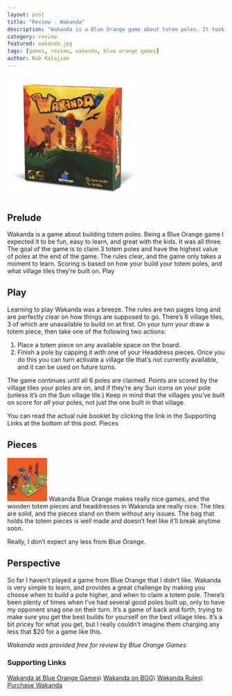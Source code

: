 ```yaml
---
layout: post
title: "Review - Wakanda"
description: "Wakanda is a Blue Orange game about totem poles. It took a bit to get used to, but was pretty fun."
category: review
featured: wakanda.jpg
tags: [games, review, wakanda, blue orange games]
author: Rob Kalajian
---
```


<img src="/images/wakanda/wakanda.jpg" alt="Wakanda" width="300" class="float-right" />

<h2>Prelude</h2>

Wakanda is a game about building totem poles. Being a Blue Orange game I expected it to be fun, easy to learn, and great with the kids. It was all three. The goal of the game is to claim 3 totem poles and have the highest value of poles at the end of the game. The rules clear, and the game only takes a moment to learn. Scoring is based on how your build your totem poles, and what village tiles they’re built on.
Play

<h2>Play</h2>

Learning to play Wakanda was a breeze. The rules are two pages long and are perfectly clear on how things are supposed to go. There’s 6 village tiles, 3 of which are unavailable to build on at first. On your turn your draw a totem piece, then take one of the following two actions:

1. Place a totem piece on any available space on the board.
2. Finish a pole by capping it with one of your Headdress pieces. Once you do this you can turn activate a village tile that’s not currently available, and it can be used on future turns.

The game continues until all 6 poles are claimed. Points are scored by the village tiles your poles are on, and if they’re any Sun icons on your pole (unless it’s on the Sun village tile.) Keep in mind that the villages you’ve built on score for *all* your poles, not just the one built in that village.

You can read the actual rule booklet by clicking the link in the Supporting Links at the bottom of this post.
Pieces

<h2>Pieces</h2>
<img src="/images/wakanda/pieces.jpg" height="100" alt="Wakanda" class="float-left" />
Wakanda Blue Orange makes really nice games, and the wooden totem pieces and headdresses in Wakanda are really nice. The tiles are solid, and the pieces stand on them without any issues. The bag that holds the totem pieces is well made and doesn’t feel like it’ll break anytime soon.

Really, I don’t expect any less from Blue Orange.

<h2>Perspective</h2>

So far I haven’t played a game from Blue Orange that I didn’t like. Wakanda is very simple to learn, and provides a great challenge by making you choose when to build a pole higher, and when to claim a totem pole. There’s been plenty of times when I’ve had several good poles built up, only to have my opponent snag one on their turn. It’s a game of back and forth, trying to make sure you get the best builds for yourself on the best village tiles. It’s a bit pricey for what you get, but I really couldn’t imagine them charging any less that $20 for a game like this.

*Wakanda was provided free for review by Blue Orange Games*

<h3>Supporting Links</h3>

[Wakanda at Blue Orange Games](http://www.blueorangegames.com/index.php/games/wakanda)\\
[Wakanda on BGG](https://boardgamegeek.com/boardgame/161762/wakanda)\\
[Wakanda Rules](https://boardgamegeek.com/file/download/qdliyfosga/wakanda_rules.pdf)\\
[Purchase Wakanda](http://store.blueorangegames.com/p/wakanda)
